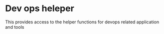 # Dev ops heleper 

This provides access to the helper functions for devops related application and tools